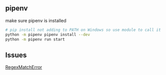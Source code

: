 ## pipenv

make sure pipenv is installed

```bash
# pip install not adding to PATH on Windows so use module to call it
python -m pipenv pipenv install --dev
python -m pipenv run start
```

## Issues

[RegexMatchError](https://github.com/pytube/pytube/issues/1954#issuecomment-2218287594)
